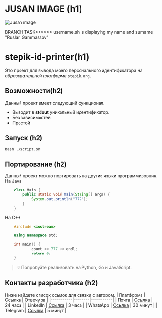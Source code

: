 # JUSAN IMAGE (h1)
![Jusan image](https://ucarecdn.com/02b8ff49-8f2b-4ce9-be84-7d4bdc6b9b67/)



BRANCH TASK>>>>>> 
username.sh is displaying my name and surname "Ruslan Gammassov"





# stepik-id-printer(h1)
Это проект для вывода моего персонального идентификатора на *образовательной платформе* ```stepik.org.```
## Возможности(h2)
Данный проект имеет следующий функционал.
* Выводит  в **stdout** уникальный идентификатор.
* Без зависимостей
* Простой
## Запуск (h2)
```bash ./script.sh```
## Портирование (h2)

Данный проект можно портировать на другие языки программировния.
На Java
```java  
	class Main {
		public static void main(String[] args) {
			System.out.println("777");
		}
	}
 ```

На C++

  
```cpp
	#include <iostream>
	
	using namespace std;

	int main() {
			count << 777 << endl;
			return 0;
	}
```
> 💡 Попробуйте реализовать на Python, Go и JavaScript.

##  Контакты разработчика (h2)
Ниже найдете список ссылок для связки с автором.
| Платформа | Ссылка | Отвечу за |
|-----------|--------|-----------|
| Почта     | [Ссылка](/) | 24 часа   |
| LinkedIn  | [Ссылка](/)  | 3 часа    |
| WhatsApp  | [Ссылка](/) | 30 минут  |
| Telegram  | [Ссылка](/)  | 5 минут   |



